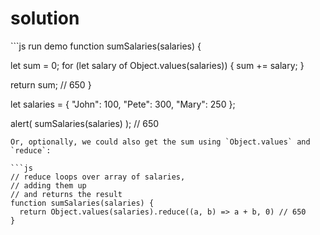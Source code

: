 # solution

\`\`\`js run demo function sumSalaries\(salaries\) {

let sum = 0; for \(let salary of Object.values\(salaries\)\) { sum += salary; }

return sum; // 650 }

let salaries = { "John": 100, "Pete": 300, "Mary": 250 };

alert\( sumSalaries\(salaries\) \); // 650

```text
Or, optionally, we could also get the sum using `Object.values` and `reduce`:

```js
// reduce loops over array of salaries,
// adding them up
// and returns the result
function sumSalaries(salaries) {
  return Object.values(salaries).reduce((a, b) => a + b, 0) // 650
}
```

